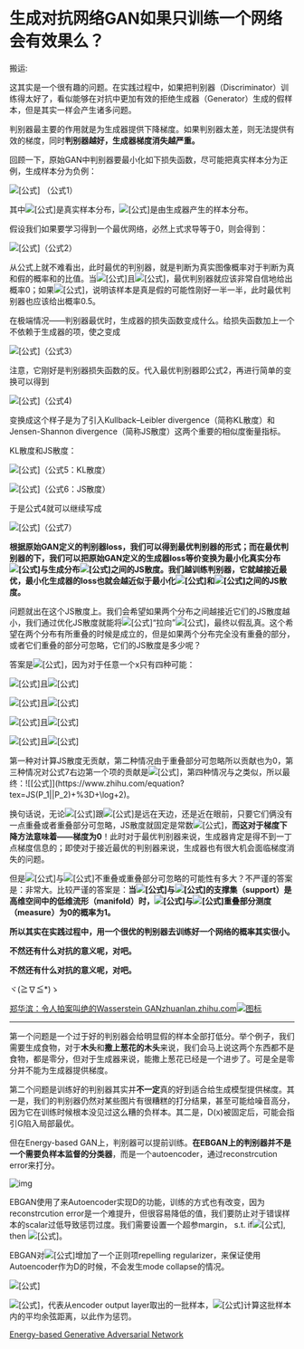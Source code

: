 # 生成对抗网络GAN如果只训练一个网络会有效果么？

搬运:

这其实是一个很有趣的问题。在实践过程中，如果把判别器（Discriminator）训练得太好了，看似能够在对抗中更加有效的拒绝生成器（Generator）生成的假样本，但是其实一样会产生诸多问题。

判别器最主要的作用就是为生成器提供下降梯度。如果判别器太差，则无法提供有效的梯度，同时**判别器越好，生成器梯度消失越严重。**

回顾一下，原始GAN中判别器要最小化如下损失函数，尽可能把真实样本分为正例，生成样本分为负例：

![[公式]](https://www.zhihu.com/equation?tex=-\mathbb{E}_{x\sim+P_r}[\log+D(x)]+-+\mathbb{E}_{x\sim+P_g}[\log(1-D(x))]) （公式1）

其中![[公式]](https://www.zhihu.com/equation?tex=P_r)是真实样本分布，![[公式]](https://www.zhihu.com/equation?tex=P_g)是由生成器产生的样本分布。

假设我们如果要学习得到一个最优网络，必然上式求导等于0，则会得到：

![[公式]](https://www.zhihu.com/equation?tex=D^*(x)+%3D+\frac{P_r(x)}{P_r(x)+%2B+P_g(x)})（公式2）

从公式上就不难看出，此时最优的判别器，就是判断为真实图像概率对于判断为真和假的概率和的比值。当![[公式]](https://www.zhihu.com/equation?tex=P_r(x)+%3D+0)且![[公式]](https://www.zhihu.com/equation?tex=P_g(x)+\neq+0)，最优判别器就应该非常自信地给出概率0；如果![[公式]](https://www.zhihu.com/equation?tex=P_r(x)+%3D+P_g(x))，说明该样本是真是假的可能性刚好一半一半，此时最优判别器也应该给出概率0.5。

在极端情况——判别器最优时，生成器的损失函数变成什么。给损失函数加上一个不依赖于生成器的项，使之变成

![[公式]](https://www.zhihu.com/equation?tex=\mathbb{E}_{x\sim+P_r}[\log+D(x)]+%2B+\mathbb{E}_{x\sim+P_g}[\log(1-D(x))])（公式3）

注意，它刚好是判别器损失函数的反。代入最优判别器即公式2，再进行简单的变换可以得到

![[公式]](https://www.zhihu.com/equation?tex=\mathbb{E}_{x+\sim+P_r}+\log+\frac{P_r(x)}{\frac{1}{2}[P_r(x)+%2B+P_g(x)]}+%2B+\mathbb{E}_{x+\sim+P_g}+\log+\frac{P_g(x)}{\frac{1}{2}[P_r(x)+%2B+P_g(x)]}+-+2\log+2)（公式4)

变换成这个样子是为了引入Kullback–Leibler divergence（简称KL散度）和Jensen-Shannon divergence（简称JS散度）这两个重要的相似度衡量指标。

KL散度和JS散度：

![[公式]](https://www.zhihu.com/equation?tex=KL(P_1||P_2)+%3D+\mathbb{E}_{x+\sim+P_1}+\log+\frac{P_1}{P_2})（公式5：KL散度）

![[公式]](https://www.zhihu.com/equation?tex=JS(P_1+||+P_2)+%3D+\frac{1}{2}KL(P_1||\frac{P_1+%2B+P_2}{2})+%2B+\frac{1}{2}KL(P_2||\frac{P_1+%2B+P_2}{2}))（公式6：JS散度）

于是公式4就可以继续写成

![[公式]](https://www.zhihu.com/equation?tex=2JS(P_r+||+P_g)+-+2\log+2)（公式7）

**根据原始GAN定义的判别器loss，我们可以得到最优判别器的形式；而在最优判别器的下，我们可以把原始GAN定义的生成器loss等价变换为最小化真实分布![[公式]](https://www.zhihu.com/equation?tex=P_r)与生成分布![[公式]](https://www.zhihu.com/equation?tex=P_g)之间的JS散度。我们越训练判别器，它就越接近最优，最小化生成器的loss也就会越近似于最小化![[公式]](https://www.zhihu.com/equation?tex=P_r)和![[公式]](https://www.zhihu.com/equation?tex=P_g)之间的JS散度。**

问题就出在这个JS散度上。我们会希望如果两个分布之间越接近它们的JS散度越小，我们通过优化JS散度就能将![[公式]](https://www.zhihu.com/equation?tex=P_g)“拉向”![[公式]](https://www.zhihu.com/equation?tex=P_r)，最终以假乱真。这个希望在两个分布有所重叠的时候是成立的，但是如果两个分布完全没有重叠的部分，或者它们重叠的部分可忽略，它们的JS散度是多少呢？

答案是![[公式]](https://www.zhihu.com/equation?tex=\log+2)，因为对于任意一个x只有四种可能：

![[公式]](https://www.zhihu.com/equation?tex=P_1(x)+%3D+0)且![[公式]](https://www.zhihu.com/equation?tex=P_2(x)+%3D+0)

![[公式]](https://www.zhihu.com/equation?tex=P_1(x)+\neq+0)且![[公式]](https://www.zhihu.com/equation?tex=P_2(x)+\neq+0)

![[公式]](https://www.zhihu.com/equation?tex=P_1%28x%29+%3D+0)且![[公式]](https://www.zhihu.com/equation?tex=P_2%28x%29+%5Cneq+0)

![[公式]](https://www.zhihu.com/equation?tex=P_1%28x%29+%5Cneq+0)且![[公式]](https://www.zhihu.com/equation?tex=P_2%28x%29+%3D+0)

第一种对计算JS散度无贡献，第二种情况由于重叠部分可忽略所以贡献也为0，第三种情况对公式7右边第一个项的贡献是![[公式]](https://www.zhihu.com/equation?tex=\log+\frac{P_2}{\frac{1}{2}(P_2+%2B+0)}+%3D+\log+2)，第四种情况与之类似，所以最终：![[公式]](https://www.zhihu.com/equation?tex=JS(P_1||P_2)+%3D+\log+2)。

换句话说，无论![[公式]](https://www.zhihu.com/equation?tex=P_r)跟![[公式]](https://www.zhihu.com/equation?tex=P_g+)是远在天边，还是近在眼前，只要它们俩没有一点重叠或者重叠部分可忽略，JS散度就固定是常数![[公式]](https://www.zhihu.com/equation?tex=\log+2)，**而这对于梯度下降方法意味着——梯度为0**！此时对于最优判别器来说，生成器肯定是得不到一丁点梯度信息的；即使对于接近最优的判别器来说，生成器也有很大机会面临梯度消失的问题。

但是![[公式]](https://www.zhihu.com/equation?tex=P_r)与![[公式]](https://www.zhihu.com/equation?tex=P_g)不重叠或重叠部分可忽略的可能性有多大？不严谨的答案是：非常大。比较严谨的答案是：**当![[公式]](https://www.zhihu.com/equation?tex=P_r)与![[公式]](https://www.zhihu.com/equation?tex=P_g)的支撑集（support）是高维空间中的低维流形（manifold）时，![[公式]](https://www.zhihu.com/equation?tex=P_r)与![[公式]](https://www.zhihu.com/equation?tex=P_g)重叠部分测度（measure）为0的概率为1。**

**所以其实在实践过程中，用一个很优的判别器去训练好一个网络的概率其实很小。**

**不然还有什么对抗的意义呢，对吧。**

**不然还有什么对抗的意义呢，对吧。**

ヾ(≧∇≦*)ゝ

[郑华滨：令人拍案叫绝的Wasserstein GANzhuanlan.zhihu.com![图标](https://cy-1256894686.cos.ap-beijing.myqcloud.com/cy/2019-11-24-043953.jpg)](https://zhuanlan.zhihu.com/p/25071913)

---

第一个问题是一个过于好的判别器会给明显假的样本全部打低分。举个例子，我们需要生成食物，对于**木头**和**撒上葱花的木头**来说，我们会马上说这两个东西都不是食物，都是零分，但对于生成器来说，能撒上葱花已经是一个进步了。可是全是零分并不能为生成器提供梯度。

第二个问题是训练好的判别器其实并**不一定**真的好到适合给生成模型提供梯度。其一是，我们的判别器仍然对某些图片有很糟糕的打分结果，甚至可能给噪音高分，因为它在训练时候根本没见过这么糟的负样本。其二是，D(x)被固定后，可能会指引G陷入局部最优。

但在Energy-based GAN上，判别器可以提前训练。**在EBGAN上的判别器并不是一个需要负样本监督的分类器**，而是一个autoencoder，通过reconstrcution error来打分。

![img](https://cy-1256894686.cos.ap-beijing.myqcloud.com/cy/2019-11-24-044037.jpg)

EBGAN使用了来Autoencoder实现D的功能，训练的方式也有改变，因为reconstrcution error是一个难提升，但很容易降低的值，我们要防止对于错误样本的scalar过低导致惩罚过度。我们需要设置一个超参margin， s.t. if![[公式]](https://www.zhihu.com/equation?tex=scalar_{neg}+\leq+margin), then ![[公式]](https://www.zhihu.com/equation?tex=scalar_{neg}+%3D+margin)。

EBGAN对![[公式]](https://www.zhihu.com/equation?tex=L_{G})增加了一个正则项repelling regularizer，来保证使用Autoencoder作为D的时候，不会发生mode collapse的情况。

![[公式]](https://www.zhihu.com/equation?tex=f_{PT}(S)%3D+\frac{1}{N(N-1)}+\sum_{i}+\sum_{j+\neq+i}+(\frac{S^{T}_{i}+S_{j}}{||S_{i}||+||S_{j}||})^2)

![[公式]](https://www.zhihu.com/equation?tex=S+\in+R^{s+\times+N})，代表从encoder output layer取出的一批样本，![[公式]](https://www.zhihu.com/equation?tex=f_{PT}(S))计算这批样本内的平均余弦距离，以此作为惩罚。

[Energy-based Generative Adversarial Network](https://link.zhihu.com/?target=https%3A//arxiv.org/abs/1609.03126v4)